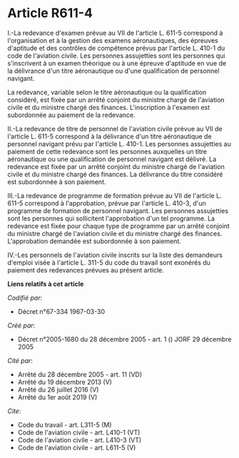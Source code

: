 # Article R611-4

I.-La redevance d'examen prévue au VII de l'article L. 611-5 correspond à l'organisation et à la gestion des examens
aéronautiques, des épreuves d'aptitude et des contrôles de compétence prévus par l'article L. 410-1 du code de l'aviation
civile. Les personnes assujetties sont les personnes qui s'inscrivent à un examen théorique ou à une épreuve d'aptitude en
vue de la délivrance d'un titre aéronautique ou d'une qualification de personnel navigant. 

La redevance, variable selon le titre aéronautique ou la qualification considéré, est fixée par un arrêté conjoint du
ministre chargé de l'aviation civile et du ministre chargé des finances. L'inscription à l'examen est subordonnée au paiement
de la redevance. 

II.-La redevance de titre de personnel de l'aviation civile prévue au VII de l'article L. 611-5 correspond à la délivrance
d'un titre aéronautique de personnel navigant prévu par l'article L. 410-1. Les personnes assujetties au paiement de cette
redevance sont les personnes auxquelles un titre aéronautique ou une qualification de personnel navigant est délivré. La
redevance est fixée par un arrêté conjoint du ministre chargé de l'aviation civile et du ministre chargé des finances. La
délivrance du titre considéré est subordonnée à son paiement. 

III.-La redevance de programme de formation prévue au VII de l'article L. 611-5 correspond à l'approbation, prévue par
l'article L. 410-3, d'un programme de formation de personnel navigant. Les personnes assujetties sont les personnes qui
sollicitent l'approbation d'un tel programme. La redevance est fixée pour chaque type de programme par un arrêté conjoint du
ministre chargé de l'aviation civile et du ministre chargé des finances. L'approbation demandée est subordonnée à son
paiement. 

IV.-Les personnels de l'aviation civile inscrits sur la liste des demandeurs d'emploi visée à l'article L. 311-5 du code du
travail sont exonérés du paiement des redevances prévues au présent article.

**Liens relatifs à cet article**

_Codifié par_:

  - Décret n°67-334 1967-03-30

_Créé par_:

  - Décret n°2005-1680 du 28 décembre 2005 - art. 1 () JORF 29 décembre 2005

_Cité par_:

  - Arrêté du 28 décembre 2005 - art. 11 (VD)
  - Arrêté du 19 décembre 2013 (V)
  - Arrêté du 26 juillet 2016 (V)
  - Arrêté du 1er août 2019 (V)

_Cite_:

  - Code du travail - art. L311-5 (M)
  - Code de l'aviation civile - art. L410-1 (VT)
  - Code de l'aviation civile - art. L410-3 (VT)
  - Code de l'aviation civile - art. L611-5 (V)
